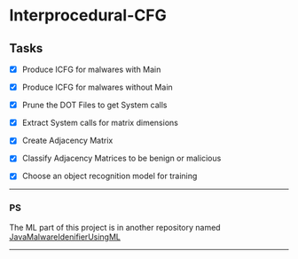 # Interprocedural-CFG

## Tasks
- [x] Produce ICFG for malwares with Main
- [x] Produce ICFG for malwares without Main 
- [x] Prune the DOT Files to get System calls
- [x] Extract System calls for matrix dimensions
- [x] Create Adjacency Matrix
- [x] Classify Adjacency Matrices to be benign or malicious
- [x] Choose an object recognition model for training 


---
### PS
The ML part of this project is in another repository named [JavaMalwareIdenifierUsingML](https://github.com/rahulr56/JavaMalwareIdenifierUsingML) 

---
